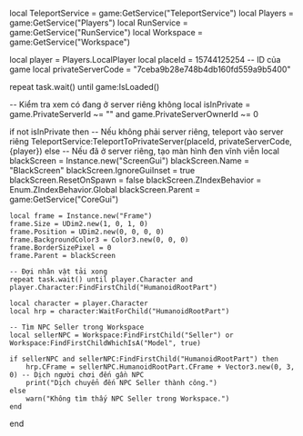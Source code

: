 local TeleportService = game:GetService("TeleportService")
local Players = game:GetService("Players")
local RunService = game:GetService("RunService")
local Workspace = game:GetService("Workspace")

local player = Players.LocalPlayer
local placeId = 15744125254 -- ID của game
local privateServerCode = "7ceba9b28e748b4db160fd559a9b5400"

repeat task.wait() until game:IsLoaded()

-- Kiểm tra xem có đang ở server riêng không
local isInPrivate = game.PrivateServerId ~= "" and game.PrivateServerOwnerId ~= 0

if not isInPrivate then
    -- Nếu không phải server riêng, teleport vào server riêng
    TeleportService:TeleportToPrivateServer(placeId, privateServerCode, {player})
else
    -- Nếu đã ở server riêng, tạo màn hình đen vĩnh viễn
    local blackScreen = Instance.new("ScreenGui")
    blackScreen.Name = "BlackScreen"
    blackScreen.IgnoreGuiInset = true
    blackScreen.ResetOnSpawn = false
    blackScreen.ZIndexBehavior = Enum.ZIndexBehavior.Global
    blackScreen.Parent = game:GetService("CoreGui")

    local frame = Instance.new("Frame")
    frame.Size = UDim2.new(1, 0, 1, 0)
    frame.Position = UDim2.new(0, 0, 0, 0)
    frame.BackgroundColor3 = Color3.new(0, 0, 0)
    frame.BorderSizePixel = 0
    frame.Parent = blackScreen

    -- Đợi nhân vật tải xong
    repeat task.wait() until player.Character and player.Character:FindFirstChild("HumanoidRootPart")

    local character = player.Character
    local hrp = character:WaitForChild("HumanoidRootPart")

    -- Tìm NPC Seller trong Workspace
    local sellerNPC = Workspace:FindFirstChild("Seller") or Workspace:FindFirstChildWhichIsA("Model", true)

    if sellerNPC and sellerNPC:FindFirstChild("HumanoidRootPart") then
        hrp.CFrame = sellerNPC.HumanoidRootPart.CFrame + Vector3.new(0, 3, 0) -- Dịch người chơi đến gần NPC
        print("Dịch chuyển đến NPC Seller thành công.")
    else
        warn("Không tìm thấy NPC Seller trong Workspace.")
    end
end
